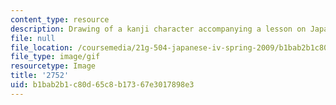 ```yaml
---
content_type: resource
description: Drawing of a kanji character accompanying a lesson on Japanese.
file: null
file_location: /coursemedia/21g-504-japanese-iv-spring-2009/b1bab2b1c80d65c8b17367e3017898e3_2752.gif
file_type: image/gif
resourcetype: Image
title: '2752'
uid: b1bab2b1-c80d-65c8-b173-67e3017898e3
---
```

